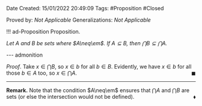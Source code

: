 <br />
<br />

Date Created: 15/01/2022 20:49:09
Tags: #Proposition #Closed 

Proved by: _Not Applicable_ 
Generalizations: _Not Applicable_

!!! ad-Proposition Proposition.

_Let $A$ and $B$ be sets where $A\neq\em$. If $A\subseteq B$, then $\bigcap B\subseteq\bigcap A$._

--- admonition

_Proof_. Take $x\in\bigcap B$, so $x\in b$ for all $b\in B$. Evidently, we have $x\in b$ for all those $b\in A$ too, so $x\in\bigcap A$.<span style="float:right;">$\blacksquare$</span>

---

**Remark.** Note that the condition $A\neq\em$ ensures that $\bigcap A$ and $\bigcap B$ are sets (or else the intersection would not be defined).<span style="float:right;">$\blacklozenge$</span>
